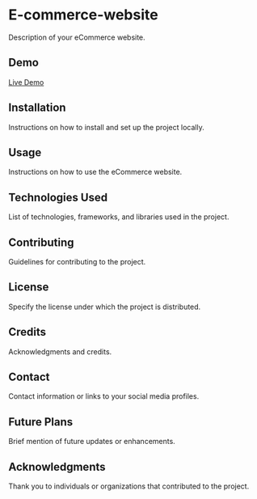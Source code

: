 ﻿# E-commerce-website

Description of your eCommerce website.

## Demo

[Live Demo](link-to-live-demo)

## Installation

Instructions on how to install and set up the project locally.

## Usage

Instructions on how to use the eCommerce website.

## Technologies Used

List of technologies, frameworks, and libraries used in the project.

## Contributing

Guidelines for contributing to the project.

## License

Specify the license under which the project is distributed.

## Credits

Acknowledgments and credits.

## Contact

Contact information or links to your social media profiles.

## Future Plans

Brief mention of future updates or enhancements.

## Acknowledgments

Thank you to individuals or organizations that contributed to the project.
